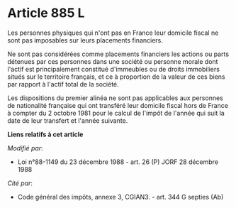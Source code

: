 # Article 885 L

Les personnes physiques qui n'ont pas en France leur domicile fiscal ne sont pas imposables sur leurs placements financiers.

Ne sont pas considérées comme placements financiers les actions ou parts détenues par ces personnes dans une société ou
personne morale dont l'actif est principalement constitué d'immeubles ou de droits immobiliers situés sur le territoire
français, et ce à proportion de la valeur de ces biens par rapport à l'actif total de la société.

Les dispositions du premier alinéa ne sont pas applicables aux personnes de nationalité française qui ont transféré leur
domicile fiscal hors de France à compter du 2 octobre 1981 pour le calcul de l'impôt de l'année qui suit la date de leur
transfert et l'année suivante.

**Liens relatifs à cet article**

_Modifié par_:

  - Loi n°88-1149 du 23 décembre 1988 - art. 26 (P) JORF 28 décembre 1988

_Cité par_:

  - Code général des impôts, annexe 3, CGIAN3. - art. 344 G septies (Ab)
